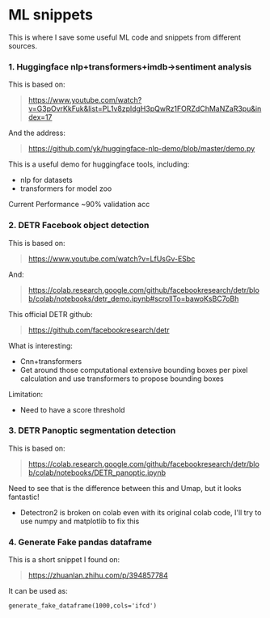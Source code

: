 # ML snippets
This is where I save some useful ML code and snippets from different sources.
### 1. Huggingface nlp+transformers+imdb->sentiment analysis
This is based on:
> https://www.youtube.com/watch?v=G3pOvrKkFuk&list=PL1v8zpldgH3pQwRz1FORZdChMaNZaR3pu&index=17

And the address:
> https://github.com/yk/huggingface-nlp-demo/blob/master/demo.py

This is a useful demo for huggingface tools, including:
- nlp for datasets
- transformers for model zoo

Current Performance ~90% validation acc

### 2. DETR Facebook object detection

This is based on:
> https://www.youtube.com/watch?v=LfUsGv-ESbc

And:
> https://colab.research.google.com/github/facebookresearch/detr/blob/colab/notebooks/detr_demo.ipynb#scrollTo=bawoKsBC7oBh

This official DETR github:
> https://github.com/facebookresearch/detr

What is interesting:
- Cnn+transformers
- Get around those computational extensive bounding boxes per pixel calculation and use transformers to propose bounding boxes

Limitation:
- Need to have a score threshold

### 3. DETR Panoptic segmentation detection

This is based on:
> https://colab.research.google.com/github/facebookresearch/detr/blob/colab/notebooks/DETR_panoptic.ipynb

Need to see that is the difference between this and Umap, but it looks fantastic!

- Detectron2 is broken on colab even with its original colab code, I'll try to use numpy and matplotlib to fix this

### 4. Generate Fake pandas dataframe
This is a short snippet I found on:
> https://zhuanlan.zhihu.com/p/394857784

It can be used as:

`generate_fake_dataframe(1000,cols='ifcd')`
